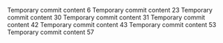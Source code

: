 Temporary commit content 6
Temporary commit content 23
Temporary commit content 30
Temporary commit content 31
Temporary commit content 42
Temporary commit content 43
Temporary commit content 53
Temporary commit content 57
